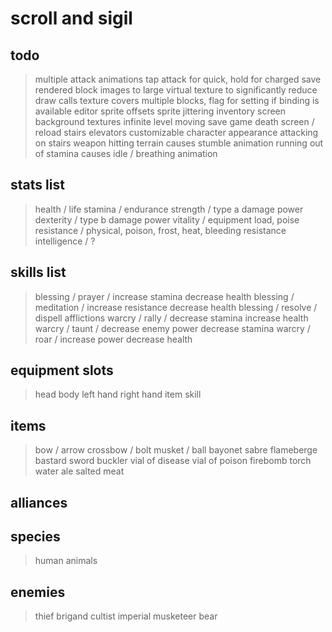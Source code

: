 # scroll and sigil

## todo

> multiple attack animations
> tap attack for quick, hold for charged
> save rendered block images to large virtual texture to significantly reduce draw calls
    texture covers multiple blocks, flag for setting if binding is available
> editor sprite offsets
> sprite jittering
> inventory screen
> background textures
> infinite level moving
> save game
> death screen / reload
> stairs
> elevators
> customizable character appearance
> attacking on stairs
> weapon hitting terrain causes stumble animation
> running out of stamina causes idle / breathing animation

## stats list

> health / life
> stamina / endurance
> strength / type a damage power
> dexterity / type b damage power
> vitality / equipment load, poise
> resistance / physical, poison, frost, heat, bleeding resistance
> intelligence / ?

## skills list

> blessing / prayer / increase stamina decrease health
> blessing / meditation / increase resistance decrease health
> blessing / resolve / dispell afflictions
> warcry / rally / decrease stamina increase health
> warcry / taunt / decrease enemy power decrease stamina
> warcry / roar / increase power decrease health

## equipment slots

> head
> body
> left hand
> right hand
> item
> skill

## items

> bow / arrow
> crossbow / bolt
> musket / ball
> bayonet
> sabre
> flameberge
> bastard sword
> buckler
> vial of disease
> vial of poison
> firebomb
> torch
> water
> ale
> salted meat

## alliances

## species

> human
> animals

## enemies

> thief
> brigand
> cultist
> imperial musketeer
> bear
